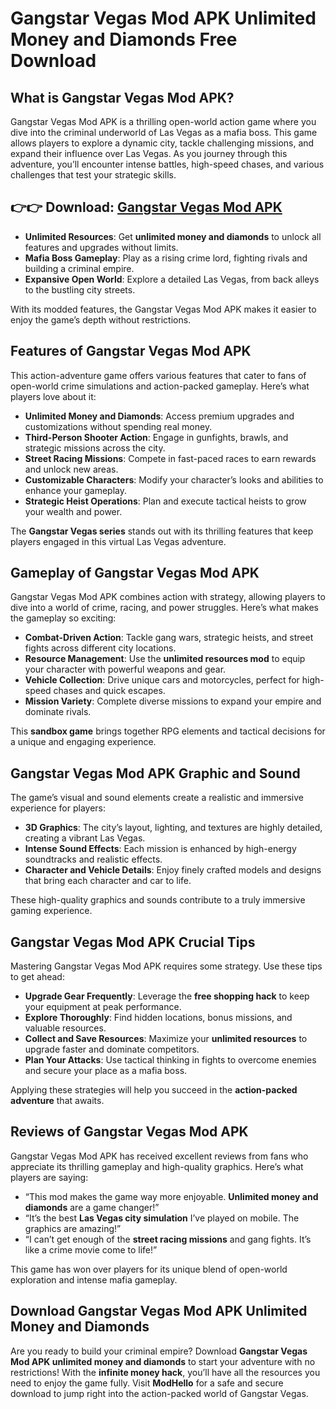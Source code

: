 # Gangstar Vegas Mod APK Unlimited Money and Diamonds Free Download

## What is Gangstar Vegas Mod APK?

Gangstar Vegas Mod APK is a thrilling open-world action game where you dive into the criminal underworld of Las Vegas as a mafia boss. This game allows players to explore a dynamic city, tackle challenging missions, and expand their influence over Las Vegas. As you journey through this adventure, you’ll encounter intense battles, high-speed chases, and various challenges that test your strategic skills. 

## 👉👉 Download: [Gangstar Vegas Mod APK](https://modhello.com/gangstar-vegas/)

- **Unlimited Resources**: Get **unlimited money and diamonds** to unlock all features and upgrades without limits.
- **Mafia Boss Gameplay**: Play as a rising crime lord, fighting rivals and building a criminal empire.
- **Expansive Open World**: Explore a detailed Las Vegas, from back alleys to the bustling city streets.
  
With its modded features, the Gangstar Vegas Mod APK makes it easier to enjoy the game’s depth without restrictions.

## Features of Gangstar Vegas Mod APK

This action-adventure game offers various features that cater to fans of open-world crime simulations and action-packed gameplay. Here’s what players love about it:

- **Unlimited Money and Diamonds**: Access premium upgrades and customizations without spending real money.
- **Third-Person Shooter Action**: Engage in gunfights, brawls, and strategic missions across the city.
- **Street Racing Missions**: Compete in fast-paced races to earn rewards and unlock new areas.
- **Customizable Characters**: Modify your character’s looks and abilities to enhance your gameplay.
- **Strategic Heist Operations**: Plan and execute tactical heists to grow your wealth and power.

The **Gangstar Vegas series** stands out with its thrilling features that keep players engaged in this virtual Las Vegas adventure.

## Gameplay of Gangstar Vegas Mod APK

Gangstar Vegas Mod APK combines action with strategy, allowing players to dive into a world of crime, racing, and power struggles. Here’s what makes the gameplay so exciting:

- **Combat-Driven Action**: Tackle gang wars, strategic heists, and street fights across different city locations.
- **Resource Management**: Use the **unlimited resources mod** to equip your character with powerful weapons and gear.
- **Vehicle Collection**: Drive unique cars and motorcycles, perfect for high-speed chases and quick escapes.
- **Mission Variety**: Complete diverse missions to expand your empire and dominate rivals.

This **sandbox game** brings together RPG elements and tactical decisions for a unique and engaging experience.

## Gangstar Vegas Mod APK Graphic and Sound

The game’s visual and sound elements create a realistic and immersive experience for players:

- **3D Graphics**: The city’s layout, lighting, and textures are highly detailed, creating a vibrant Las Vegas.
- **Intense Sound Effects**: Each mission is enhanced by high-energy soundtracks and realistic effects.
- **Character and Vehicle Details**: Enjoy finely crafted models and designs that bring each character and car to life.

These high-quality graphics and sounds contribute to a truly immersive gaming experience.

## Gangstar Vegas Mod APK Crucial Tips

Mastering Gangstar Vegas Mod APK requires some strategy. Use these tips to get ahead:

- **Upgrade Gear Frequently**: Leverage the **free shopping hack** to keep your equipment at peak performance.
- **Explore Thoroughly**: Find hidden locations, bonus missions, and valuable resources.
- **Collect and Save Resources**: Maximize your **unlimited resources** to upgrade faster and dominate competitors.
- **Plan Your Attacks**: Use tactical thinking in fights to overcome enemies and secure your place as a mafia boss.

Applying these strategies will help you succeed in the **action-packed adventure** that awaits.

## Reviews of Gangstar Vegas Mod APK

Gangstar Vegas Mod APK has received excellent reviews from fans who appreciate its thrilling gameplay and high-quality graphics. Here’s what players are saying:

- “This mod makes the game way more enjoyable. **Unlimited money and diamonds** are a game changer!”
- “It’s the best **Las Vegas city simulation** I’ve played on mobile. The graphics are amazing!”
- “I can’t get enough of the **street racing missions** and gang fights. It’s like a crime movie come to life!”

This game has won over players for its unique blend of open-world exploration and intense mafia gameplay.

## Download Gangstar Vegas Mod APK Unlimited Money and Diamonds

Are you ready to build your criminal empire? Download **Gangstar Vegas Mod APK unlimited money and diamonds** to start your adventure with no restrictions! With the **infinite money hack**, you’ll have all the resources you need to enjoy the game fully. Visit **ModHello** for a safe and secure download to jump right into the action-packed world of Gangstar Vegas.
